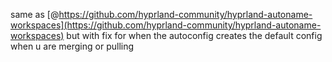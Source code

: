 same as [@https://github.com/hyprland-community/hyprland-autoname-workspaces](https://github.com/hyprland-community/hyprland-autoname-workspaces) but with fix for when the autoconfig creates the default config when u are merging or pulling
